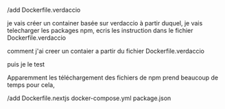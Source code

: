 /add  Dockerfile.verdaccio

 je vais créer un container basée sur verdaccio à partir duquel, je vais telecharger les packages npm,
 ecris les instruction dans le fichier Dockerfile.verdaccio

comment j'ai creer un contaier a partir du fichier Dockerfile.verdaccio

puis je le test

 
Apparemment les téléchargement des fichiers de npm prend beaucoup de temps pour cela,


/add  Dockerfile.nextjs docker-compose.yml  package.json
